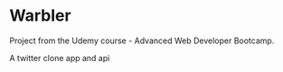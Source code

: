 # Warbler

Project from the Udemy course - Advanced Web Developer Bootcamp.

A twitter clone app and api
